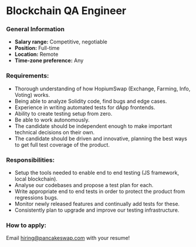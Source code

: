 # Blockchain QA Engineer

### **General Information**

* **Salary range:** Competitive, negotiable
* **Position:** Full-time
* **Location:** Remote
* **Time-zone preference:** Any

### Requirements:

* Thorough understanding of how HopiumSwap (Exchange, Farming, Info, Voting) works.
* Being able to analyze Solidity code, find bugs and edge cases.
* Experience in writing automated tests for dApp frontends.
* Ability to create testing setup from zero.
* Be able to work autonomously.
* The candidate should be independent enough to make important technical decisions on their own.
* The candidate should be driven and innovative, planning the best ways to get full test coverage of the product.

### Responsibilities:

* Setup the tools needed to enable end to end testing (JS framework, local blockchain).
* Analyse our codebases and propose a test plan for each.
* Write appropriate end to end tests in order to protect the product from regressions bugs.
* Monitor newly released features and continually add tests for these.
* Consistently plan to upgrade and improve our testing infrastructure.

### How to apply:

Email hiring@pancakeswap.com with your resume!
